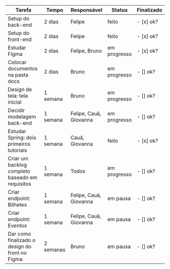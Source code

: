 | Tarefa           | Tempo | Responsável   |  Status | Finalizado | 
|----------------|---------------|---------------|----------------|-----------|
| Setup do back-end | 2 dias  | Felipe | feito | - [x] ok?
| Setup do front-end | 2 dias  | Felipe  | feito | - [x] ok?
| Estudar Figma  | 2 dias  | Felipe, Bruno | em progresso | - [x] ok?
| Colocar documentos na pasta docs | 2 dias  | Bruno  | em progresso | - [] ok?
| Design de tela: tela inicial | 1 semana  | Bruno | em progresso | - [] ok?
| Decidir modelagem back-end | 1 semana  | Felipe, Cauã, Giovanna | em progresso | - [] ok?
| Estudar Spring: dois primeiros tutoriais | 1 semana | Cauã, Giovanna | feito | - [x] ok?
| Criar um backlog completo baseado em requisitos | 1 semana | Todos | em progresso | - [] ok?
| Criar endpoint: Bilhetes | 1 semana | Felipe, Cauã, Giovanna | em pausa | - [] ok?
| Criar endpoint: Eventos | 1 semana | Felipe, Cauã, Giovanna | em pausa | - [] ok?
| Dar como finalizado o design do front no Figma | 2 semanas | Bruno | em pausa | - [] ok?
